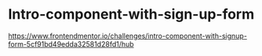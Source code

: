 # Intro-component-with-sign-up-form
https://www.frontendmentor.io/challenges/intro-component-with-signup-form-5cf91bd49edda32581d28fd1/hub
